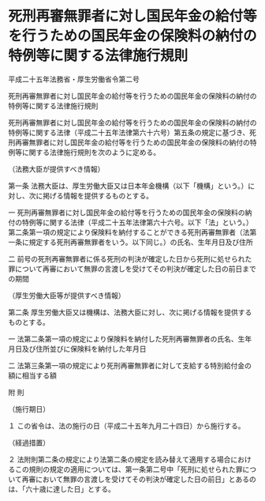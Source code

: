 # 死刑再審無罪者に対し国民年金の給付等を行うための国民年金の保険料の納付の特例等に関する法律施行規則

平成二十五年法務省・厚生労働省令第二号

死刑再審無罪者に対し国民年金の給付等を行うための国民年金の保険料の納付の特例等に関する法律施行規則

死刑再審無罪者に対し国民年金の給付等を行うための国民年金の保険料の納付の特例等に関する法律（平成二十五年法律第六十六号）第五条の規定に基づき、死刑再審無罪者に対し国民年金の給付等を行うための国民年金の保険料の納付の特例等に関する法律施行規則を次のように定める。

（法務大臣が提供すべき情報）

第一条 法務大臣は、厚生労働大臣又は日本年金機構（以下「機構」という。）に対し、次に掲げる情報を提供するものとする。

一 死刑再審無罪者に対し国民年金の給付等を行うための国民年金の保険料の納付の特例等に関する法律（平成二十五年法律第六十六号。以下「法」という。）第二条第一項の規定により保険料を納付することができる死刑再審無罪者（法第一条に規定する死刑再審無罪者をいう。以下同じ。）の氏名、生年月日及び住所

二 前号の死刑再審無罪者に係る死刑の判決が確定した日から死刑に処せられた罪について再審において無罪の言渡しを受けてその判決が確定した日の前日までの期間

（厚生労働大臣等が提供すべき情報）

第二条 厚生労働大臣又は機構は、法務大臣に対し、次に掲げる情報を提供するものとする。

一 法第二条第一項の規定により保険料を納付した死刑再審無罪者の氏名、生年月日及び住所並びに保険料を納付した年月日

二 法第三条第一項の規定により死刑再審無罪者に対して支給する特別給付金の額に相当する額

附 則

（施行期日）

１ この省令は、法の施行の日（平成二十五年九月二十四日）から施行する。

（経過措置）

２ 法附則第二条の規定により法第二条の規定を読み替えて適用する場合におけるこの規則の規定の適用については、第一条第二号中「死刑に処せられた罪について再審において無罪の言渡しを受けてその判決が確定した日の前日」とあるのは、「六十歳に達した日」とする。
